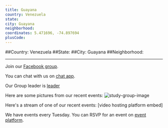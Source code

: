 ```yaml
---
title: Guayana
country: Venezuela
state: 
city: Guayana
neighborhood: 
coordinates: 5.471696, -74.897694
plusCode:
---
```


##Country: Venezuela
##State: 
##City: Guayana
##Neighborhood: 
*****
Join our [Facebook group](https://www.facebook.com/groups/free.code.camp.guayanaedobolivar).

You can chat with us on [chat app]().

Our Group leader is [leader]()

Here are some pictures from our recent events:
![study-group-image]()

Here's a stream of one of our recent events:
[video hosting platform embed]

We have events every Tuesday. You can RSVP for an event on [event platform]().
